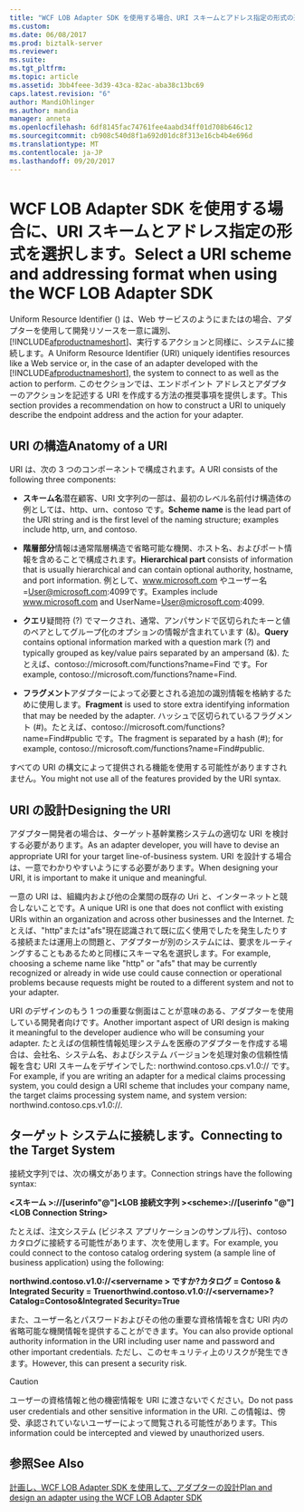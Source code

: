 ```yaml
---
title: "WCF LOB Adapter SDK を使用する場合、URI スキームとアドレス指定の形式の選択 |Microsoft ドキュメント"
ms.custom: 
ms.date: 06/08/2017
ms.prod: biztalk-server
ms.reviewer: 
ms.suite: 
ms.tgt_pltfrm: 
ms.topic: article
ms.assetid: 3bb4feee-3d39-43ca-82ac-aba38c13bc69
caps.latest.revision: "6"
author: MandiOhlinger
ms.author: mandia
manager: anneta
ms.openlocfilehash: 6df8145fac74761fee4aabd34ff01d708b646c12
ms.sourcegitcommit: cb908c540d8f1a692d01dc8f313e16cb4b4e696d
ms.translationtype: MT
ms.contentlocale: ja-JP
ms.lasthandoff: 09/20/2017
---
```

# <a name="select-a-uri-scheme-and-addressing-format-when-using-the-wcf-lob-adapter-sdk"></a><span data-ttu-id="7830c-102">WCF LOB Adapter SDK を使用する場合に、URI スキームとアドレス指定の形式を選択します。</span><span class="sxs-lookup"><span data-stu-id="7830c-102">Select a URI scheme and addressing format when using the WCF LOB Adapter SDK</span></span>
<span data-ttu-id="7830c-103">Uniform Resource Identifier () は、Web サービスのようにまたはの場合、アダプターを使用して開発リソースを一意に識別、 [!INCLUDE[afproductnameshort](../../includes/afproductnameshort-md.md)]、実行するアクションと同様に、システムに接続します。</span><span class="sxs-lookup"><span data-stu-id="7830c-103">A Uniform Resource Identifier (URI) uniquely identifies resources like a Web service or, in the case of an adapter developed with the [!INCLUDE[afproductnameshort](../../includes/afproductnameshort-md.md)], the system to connect to as well as the action to perform.</span></span> <span data-ttu-id="7830c-104">このセクションでは、エンドポイント アドレスとアダプターのアクションを記述する URI を作成する方法の推奨事項を提供します。</span><span class="sxs-lookup"><span data-stu-id="7830c-104">This section provides a recommendation on how to construct a URI to uniquely describe the endpoint address and the action for your adapter.</span></span>  
  
## <a name="anatomy-of-a-uri"></a><span data-ttu-id="7830c-105">URI の構造</span><span class="sxs-lookup"><span data-stu-id="7830c-105">Anatomy of a URI</span></span>  
 <span data-ttu-id="7830c-106">URI は、次の 3 つのコンポーネントで構成されます。</span><span class="sxs-lookup"><span data-stu-id="7830c-106">A URI consists of the following three components:</span></span>  
  
-   <span data-ttu-id="7830c-107">**スキーム名**潜在顧客、URI 文字列の一部は、最初のレベル名前付け構造体の例としては、http、urn、contoso です。</span><span class="sxs-lookup"><span data-stu-id="7830c-107">**Scheme name** is the lead part of the URI string and is the first level of the naming structure; examples include http, urn, and contoso.</span></span>  
  
-   <span data-ttu-id="7830c-108">**階層部分**情報は通常階層構造で省略可能な機関、ホスト名、およびポート情報を含めることで構成されます。</span><span class="sxs-lookup"><span data-stu-id="7830c-108">**Hierarchical part** consists of information that is usually hierarchical and can contain optional authority, hostname, and port information.</span></span> <span data-ttu-id="7830c-109">例として、www.microsoft.com やユーザー名 =User@microsoft.com:4099です。</span><span class="sxs-lookup"><span data-stu-id="7830c-109">Examples include www.microsoft.com and UserName=User@microsoft.com:4099.</span></span>  
  
-   <span data-ttu-id="7830c-110">**クエリ**疑問符 (?) でマークされ、通常、アンパサンドで区切られたキーと値のペアとしてグループ化のオプションの情報が含まれています (&)。</span><span class="sxs-lookup"><span data-stu-id="7830c-110">**Query** contains optional information marked with a question mark (?) and typically grouped as key/value pairs separated by an ampersand (&).</span></span> <span data-ttu-id="7830c-111">たとえば、contoso://microsoft.com/functions?name=Find です。</span><span class="sxs-lookup"><span data-stu-id="7830c-111">For example, contoso://microsoft.com/functions?name=Find.</span></span>  
  
-   <span data-ttu-id="7830c-112">**フラグメント**アダプターによって必要とされる追加の識別情報を格納するために使用します。</span><span class="sxs-lookup"><span data-stu-id="7830c-112">**Fragment** is used to store extra identifying information that may be needed by the adapter.</span></span> <span data-ttu-id="7830c-113">ハッシュで区切られているフラグメント (#)。たとえば、contoso://microsoft.com/functions?name=Find#public です。</span><span class="sxs-lookup"><span data-stu-id="7830c-113">The fragment is separated by a hash (#); for example, contoso://microsoft.com/functions?name=Find#public.</span></span>  
  
 <span data-ttu-id="7830c-114">すべての URI の構文によって提供される機能を使用する可能性がありますされません。</span><span class="sxs-lookup"><span data-stu-id="7830c-114">You might not use all of the features provided by the URI syntax.</span></span>  
  
## <a name="designing-the-uri"></a><span data-ttu-id="7830c-115">URI の設計</span><span class="sxs-lookup"><span data-stu-id="7830c-115">Designing the URI</span></span>  
 <span data-ttu-id="7830c-116">アダプター開発者の場合は、ターゲット基幹業務システムの適切な URI を検討する必要があります。</span><span class="sxs-lookup"><span data-stu-id="7830c-116">As an adapter developer, you will have to devise an appropriate URI for your target line-of-business system.</span></span> <span data-ttu-id="7830c-117">URI を設計する場合は、一意でわかりやすいようにする必要があります。</span><span class="sxs-lookup"><span data-stu-id="7830c-117">When designing your URI, it is important to make it unique and meaningful.</span></span>  
  
 <span data-ttu-id="7830c-118">一意の URI は、組織内および他の企業間の既存の Uri と、インターネットと競合しないことです。</span><span class="sxs-lookup"><span data-stu-id="7830c-118">A unique URI is one that does not conflict with existing URIs within an organization and across other businesses and the Internet.</span></span> <span data-ttu-id="7830c-119">たとえば、"http"または"afs"現在認識されて既に広く使用でしたを発生したりする接続または運用上の問題と、アダプターが別のシステムには、要求をルーティングすることもあるためと同様にスキーマ名を選択します。</span><span class="sxs-lookup"><span data-stu-id="7830c-119">For example, choosing a scheme name like "http" or "afs" that may be currently recognized or already in wide use could cause connection or operational problems because requests might be routed to a different system and not to your adapter.</span></span>  
  
 <span data-ttu-id="7830c-120">URI のデザインのもう 1 つの重要な側面はことが意味のある、アダプターを使用している開発者向けです。</span><span class="sxs-lookup"><span data-stu-id="7830c-120">Another important aspect of URI design is making it meaningful to the developer audience who will be consuming your adapter.</span></span> <span data-ttu-id="7830c-121">たとえばの信頼性情報処理システムを医療のアダプターを作成する場合は、会社名、システム名、およびシステム バージョンを処理対象の信頼性情報を含む URI スキームをデザインでした: northwind.contoso.cps.v1.0:// です。</span><span class="sxs-lookup"><span data-stu-id="7830c-121">For example, if you are writing an adapter for a medical claims processing system, you could design a URI scheme that includes your company name, the target claims processing system name, and system version: northwind.contoso.cps.v1.0://.</span></span>  
  
## <a name="connecting-to-the-target-system"></a><span data-ttu-id="7830c-122">ターゲット システムに接続します。</span><span class="sxs-lookup"><span data-stu-id="7830c-122">Connecting to the Target System</span></span>  
 <span data-ttu-id="7830c-123">接続文字列では、次の構文があります。</span><span class="sxs-lookup"><span data-stu-id="7830c-123">Connection strings have the following syntax:</span></span>  
  
 <span data-ttu-id="7830c-124">**\<スキーム >://[userinfo"@"]\<LOB 接続文字列 >**</span><span class="sxs-lookup"><span data-stu-id="7830c-124">**\<scheme>://[userinfo "@"]\<LOB Connection String>**</span></span>  
  
 <span data-ttu-id="7830c-125">たとえば、注文システム (ビジネス アプリケーションのサンプル行)、contoso カタログに接続する可能性があります、次を使用します。</span><span class="sxs-lookup"><span data-stu-id="7830c-125">For example, you could connect to the contoso catalog ordering system (a sample line of business application) using the following:</span></span>  
  
 <span data-ttu-id="7830c-126">**northwind.contoso.v1.0://\<servername > ですか?カタログ = Contoso & Integrated Security = True**</span><span class="sxs-lookup"><span data-stu-id="7830c-126">**northwind.contoso.v1.0://\<servername>?Catalog=Contoso&Integrated Security=True**</span></span>  
  
 <span data-ttu-id="7830c-127">また、ユーザー名とパスワードおよびその他の重要な資格情報を含む URI 内の省略可能な機関情報を提供することができます。</span><span class="sxs-lookup"><span data-stu-id="7830c-127">You can also provide optional authority information in the URI including user name and password and other important credentials.</span></span> <span data-ttu-id="7830c-128">ただし、このセキュリティ上のリスクが発生できます。</span><span class="sxs-lookup"><span data-stu-id="7830c-128">However, this can present a security risk.</span></span>  
  
> [!CAUTION]
>  <span data-ttu-id="7830c-129">ユーザーの資格情報と他の機密情報を URI に渡さないでください。</span><span class="sxs-lookup"><span data-stu-id="7830c-129">Do not pass user credentials and other sensitive information in the URI.</span></span> <span data-ttu-id="7830c-130">この情報は、傍受、承認されていないユーザーによって閲覧される可能性があります。</span><span class="sxs-lookup"><span data-stu-id="7830c-130">This information could be intercepted and viewed by unauthorized users.</span></span>  
  
## <a name="see-also"></a><span data-ttu-id="7830c-131">参照</span><span class="sxs-lookup"><span data-stu-id="7830c-131">See Also</span></span>  
 [<span data-ttu-id="7830c-132">計画し、WCF LOB Adapter SDK を使用して、アダプターの設計</span><span class="sxs-lookup"><span data-stu-id="7830c-132">Plan and design an adapter using the WCF LOB Adapter SDK</span></span>](../../adapters-and-accelerators/wcf-lob-adapter-sdk/plan-and-design-an-adapter-using-the-wcf-lob-adapter-sdk.md)